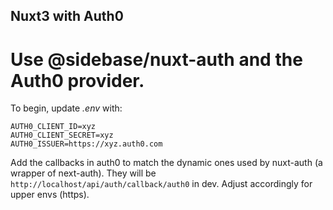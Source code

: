 ## Nuxt3 with Auth0

# Use @sidebase/nuxt-auth and the Auth0 provider.

To begin, update _.env_ with:

```
AUTH0_CLIENT_ID=xyz
AUTH0_CLIENT_SECRET=xyz
AUTH0_ISSUER=https://xyz.auth0.com
```

Add the callbacks in auth0 to match the dynamic ones used by nuxt-auth (a wrapper of next-auth).
They will be `http://localhost/api/auth/callback/auth0` in dev. Adjust accordingly for upper envs (https).
